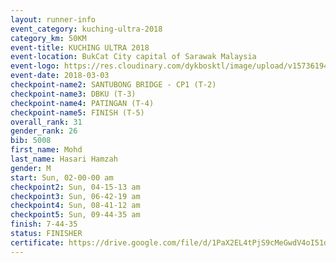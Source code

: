 ```yaml
--- 
layout: runner-info 
event_category: kuching-ultra-2018 
category_km: 50KM 
event-title: KUCHING ULTRA 2018 
event-location: BukCat City capital of Sarawak Malaysia 
event-logo: https://res.cloudinary.com/dykbosktl/image/upload/v1573619473/Logo/kuching-ultra-2018-logo_tlpvm5.png 
event-date: 2018-03-03 
checkpoint-name2: SANTUBONG BRIDGE - CP1 (T-2) 
checkpoint-name3: DBKU (T-3) 
checkpoint-name4: PATINGAN (T-4) 
checkpoint-name5: FINISH (T-5) 
overall_rank: 31
gender_rank: 26
bib: 5008
first_name: Mohd
last_name: Hasari Hamzah
gender: M
start: Sun, 02-00-00 am
checkpoint2: Sun, 04-15-13 am
checkpoint3: Sun, 06-42-19 am
checkpoint4: Sun, 08-41-12 am
checkpoint5: Sun, 09-44-35 am
finish: 7-44-35
status: FINISHER
certificate: https://drive.google.com/file/d/1PaX2EL4tPjS9cMeGwdV4oI51dEwTomI/view?usp=sharing
--- 
```

